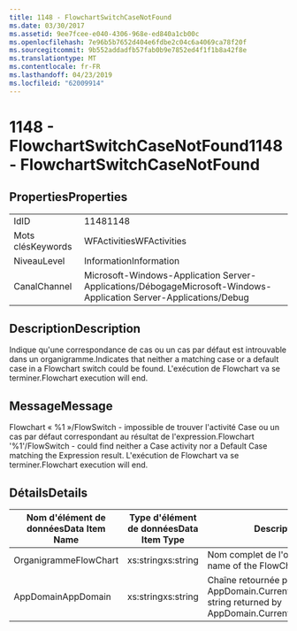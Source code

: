 ```yaml
---
title: 1148 - FlowchartSwitchCaseNotFound
ms.date: 03/30/2017
ms.assetid: 9ee7fcee-e040-4306-968e-ed840a1cb00c
ms.openlocfilehash: 7e96b5b7652d404e6fdbe2c04c6a4069ca78f20f
ms.sourcegitcommit: 9b552addadfb57fab0b9e7852ed4f1f1b8a42f8e
ms.translationtype: MT
ms.contentlocale: fr-FR
ms.lasthandoff: 04/23/2019
ms.locfileid: "62009914"
---
```

# <a name="1148---flowchartswitchcasenotfound"></a><span data-ttu-id="420ae-102">1148 - FlowchartSwitchCaseNotFound</span><span class="sxs-lookup"><span data-stu-id="420ae-102">1148 - FlowchartSwitchCaseNotFound</span></span>
## <a name="properties"></a><span data-ttu-id="420ae-103">Properties</span><span class="sxs-lookup"><span data-stu-id="420ae-103">Properties</span></span>  
  
|||  
|-|-|  
|<span data-ttu-id="420ae-104">Id</span><span class="sxs-lookup"><span data-stu-id="420ae-104">ID</span></span>|<span data-ttu-id="420ae-105">1148</span><span class="sxs-lookup"><span data-stu-id="420ae-105">1148</span></span>|  
|<span data-ttu-id="420ae-106">Mots clés</span><span class="sxs-lookup"><span data-stu-id="420ae-106">Keywords</span></span>|<span data-ttu-id="420ae-107">WFActivities</span><span class="sxs-lookup"><span data-stu-id="420ae-107">WFActivities</span></span>|  
|<span data-ttu-id="420ae-108">Niveau</span><span class="sxs-lookup"><span data-stu-id="420ae-108">Level</span></span>|<span data-ttu-id="420ae-109">Information</span><span class="sxs-lookup"><span data-stu-id="420ae-109">Information</span></span>|  
|<span data-ttu-id="420ae-110">Canal</span><span class="sxs-lookup"><span data-stu-id="420ae-110">Channel</span></span>|<span data-ttu-id="420ae-111">Microsoft-Windows-Application Server-Applications/Débogage</span><span class="sxs-lookup"><span data-stu-id="420ae-111">Microsoft-Windows-Application Server-Applications/Debug</span></span>|  
  
## <a name="description"></a><span data-ttu-id="420ae-112">Description</span><span class="sxs-lookup"><span data-stu-id="420ae-112">Description</span></span>  
 <span data-ttu-id="420ae-113">Indique qu'une correspondance de cas ou un cas par défaut est introuvable dans un organigramme.</span><span class="sxs-lookup"><span data-stu-id="420ae-113">Indicates that neither a matching case or a default case in a Flowchart switch could be found.</span></span> <span data-ttu-id="420ae-114">L'exécution de Flowchart va se terminer.</span><span class="sxs-lookup"><span data-stu-id="420ae-114">Flowchart execution will end.</span></span>  
  
## <a name="message"></a><span data-ttu-id="420ae-115">Message</span><span class="sxs-lookup"><span data-stu-id="420ae-115">Message</span></span>  
 <span data-ttu-id="420ae-116">Flowchart « %1 »/FlowSwitch - impossible de trouver l'activité Case ou un cas par défaut correspondant au résultat de l'expression.</span><span class="sxs-lookup"><span data-stu-id="420ae-116">Flowchart '%1'/FlowSwitch - could find neither a Case activity nor a Default Case matching the Expression result.</span></span> <span data-ttu-id="420ae-117">L'exécution de Flowchart va se terminer.</span><span class="sxs-lookup"><span data-stu-id="420ae-117">Flowchart execution will end.</span></span>  
  
## <a name="details"></a><span data-ttu-id="420ae-118">Détails</span><span class="sxs-lookup"><span data-stu-id="420ae-118">Details</span></span>  
  
|<span data-ttu-id="420ae-119">Nom d'élément de données</span><span class="sxs-lookup"><span data-stu-id="420ae-119">Data Item Name</span></span>|<span data-ttu-id="420ae-120">Type d'élément de données</span><span class="sxs-lookup"><span data-stu-id="420ae-120">Data Item Type</span></span>|<span data-ttu-id="420ae-121">Description</span><span class="sxs-lookup"><span data-stu-id="420ae-121">Description</span></span>|  
|--------------------|--------------------|-----------------|  
|<span data-ttu-id="420ae-122">Organigramme</span><span class="sxs-lookup"><span data-stu-id="420ae-122">FlowChart</span></span>|<span data-ttu-id="420ae-123">xs:string</span><span class="sxs-lookup"><span data-stu-id="420ae-123">xs:string</span></span>|<span data-ttu-id="420ae-124">Nom complet de l'organigramme.</span><span class="sxs-lookup"><span data-stu-id="420ae-124">The display name of the FlowChart.</span></span>|  
|<span data-ttu-id="420ae-125">AppDomain</span><span class="sxs-lookup"><span data-stu-id="420ae-125">AppDomain</span></span>|<span data-ttu-id="420ae-126">xs:string</span><span class="sxs-lookup"><span data-stu-id="420ae-126">xs:string</span></span>|<span data-ttu-id="420ae-127">Chaîne retournée par AppDomain.CurrentDomain.FriendlyName.</span><span class="sxs-lookup"><span data-stu-id="420ae-127">The string returned by AppDomain.CurrentDomain.FriendlyName.</span></span>|
